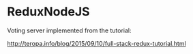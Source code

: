 # ReduxNodeJS
Voting server implemented from the tutorial:

http://teropa.info/blog/2015/09/10/full-stack-redux-tutorial.html

